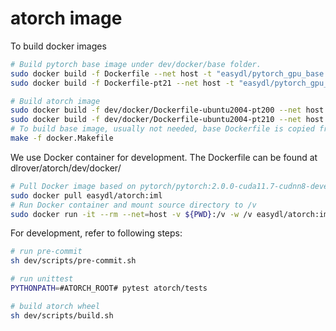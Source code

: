 # atorch image

To build docker images
```bash
# Build pytorch base image under dev/docker/base folder.
sudo docker build -f Dockerfile --net host -t "easydl/pytorch_gpu_base:2.0.1-cuda11.8-cudnn8-devel" .
sudo docker build -f Dockerfile-pt21 --net host -t "easydl/pytorch_gpu_base:2.1.0-cuda11.8-cudnn8-devel" .

# Build atorch image
sudo docker build -f dev/docker/Dockerfile-ubuntu2004-pt200 --net host -t "easydl/atorch:iml" .
sudo docker build -f dev/docker/Dockerfile-ubuntu2004-pt210 --net host -t "reg.docker.alibaba-inc.com/atorch/atorch-open:pt210" .
# To build base image, usually not needed, base Dockerfile is copied from pytorch repo for reference.
make -f docker.Makefile
```

We use Docker container for development. The Dockerfile can be found at dlrover/atorch/dev/docker/

```bash
# Pull Docker image based on pytorch/pytorch:2.0.0-cuda11.7-cudnn8-devel
sudo docker pull easydl/atorch:iml
# Run Docker container and mount source directory to /v
sudo docker run -it --rm --net=host -v ${PWD}:/v -w /v easydl/atorch:iml /bin/bash
```

For development, refer to following steps:
```bash
# run pre-commit
sh dev/scripts/pre-commit.sh

# run unittest
PYTHONPATH=#ATORCH_ROOT# pytest atorch/tests

# build atorch wheel
sh dev/scripts/build.sh
```
